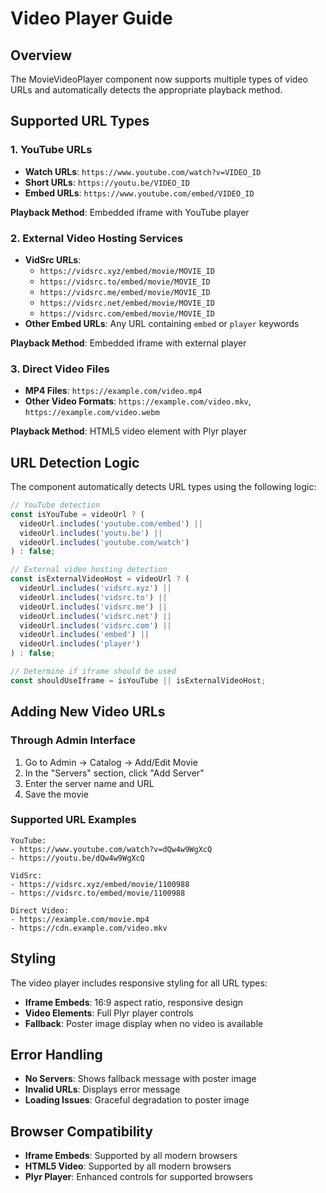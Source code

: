 # Video Player Guide

## Overview

The MovieVideoPlayer component now supports multiple types of video URLs and automatically detects the appropriate playback method.

## Supported URL Types

### 1. YouTube URLs
- **Watch URLs**: `https://www.youtube.com/watch?v=VIDEO_ID`
- **Short URLs**: `https://youtu.be/VIDEO_ID`
- **Embed URLs**: `https://www.youtube.com/embed/VIDEO_ID`

**Playback Method**: Embedded iframe with YouTube player

### 2. External Video Hosting Services
- **VidSrc URLs**: 
  - `https://vidsrc.xyz/embed/movie/MOVIE_ID`
  - `https://vidsrc.to/embed/movie/MOVIE_ID`
  - `https://vidsrc.me/embed/movie/MOVIE_ID`
  - `https://vidsrc.net/embed/movie/MOVIE_ID`
  - `https://vidsrc.com/embed/movie/MOVIE_ID`
- **Other Embed URLs**: Any URL containing `embed` or `player` keywords

**Playback Method**: Embedded iframe with external player

### 3. Direct Video Files
- **MP4 Files**: `https://example.com/video.mp4`
- **Other Video Formats**: `https://example.com/video.mkv`, `https://example.com/video.webm`

**Playback Method**: HTML5 video element with Plyr player

## URL Detection Logic

The component automatically detects URL types using the following logic:

```typescript
// YouTube detection
const isYouTube = videoUrl ? (
  videoUrl.includes('youtube.com/embed') || 
  videoUrl.includes('youtu.be') || 
  videoUrl.includes('youtube.com/watch')
) : false;

// External video hosting detection
const isExternalVideoHost = videoUrl ? (
  videoUrl.includes('vidsrc.xyz') || 
  videoUrl.includes('vidsrc.to') ||
  videoUrl.includes('vidsrc.me') ||
  videoUrl.includes('vidsrc.net') ||
  videoUrl.includes('vidsrc.com') ||
  videoUrl.includes('embed') ||
  videoUrl.includes('player')
) : false;

// Determine if iframe should be used
const shouldUseIframe = isYouTube || isExternalVideoHost;
```

## Adding New Video URLs

### Through Admin Interface

1. Go to Admin → Catalog → Add/Edit Movie
2. In the "Servers" section, click "Add Server"
3. Enter the server name and URL
4. Save the movie

### Supported URL Examples

```
YouTube:
- https://www.youtube.com/watch?v=dQw4w9WgXcQ
- https://youtu.be/dQw4w9WgXcQ

VidSrc:
- https://vidsrc.xyz/embed/movie/1100988
- https://vidsrc.to/embed/movie/1100988

Direct Video:
- https://example.com/movie.mp4
- https://cdn.example.com/video.mkv
```

## Styling

The video player includes responsive styling for all URL types:

- **Iframe Embeds**: 16:9 aspect ratio, responsive design
- **Video Elements**: Full Plyr player controls
- **Fallback**: Poster image display when no video is available

## Error Handling

- **No Servers**: Shows fallback message with poster image
- **Invalid URLs**: Displays error message
- **Loading Issues**: Graceful degradation to poster image

## Browser Compatibility

- **Iframe Embeds**: Supported by all modern browsers
- **HTML5 Video**: Supported by all modern browsers
- **Plyr Player**: Enhanced controls for supported browsers 